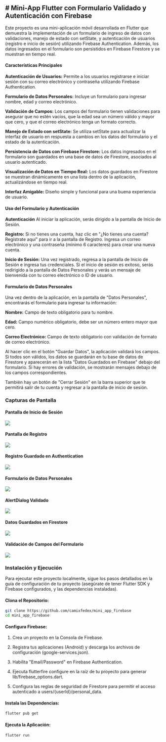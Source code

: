 ## # Mini-App Flutter con Formulario Validado y Autenticación con Firebase
Este proyecto es una mini-aplicación móvil desarrollada en Flutter que demuestra la implementación de un formulario de ingreso de datos con validaciones, manejo de estado con setState, y autenticación de usuarios (registro e inicio de sesión) utilizando Firebase Authentication. Además, los datos ingresados en el formulario son persistidos en Firebase Firestore y se muestran en tiempo real.

#### Características Principales
**Autenticación de Usuarios:** Permite a los usuarios registrarse e iniciar sesión con su correo electrónico y contraseña utilizando Firebase Authentication.

**Formulario de Datos Personales:** Incluye un formulario para ingresar nombre, edad y correo electrónico.

**Validación de Campos:** Los campos del formulario tienen validaciones para asegurar que no estén vacíos, que la edad sea un número válido y mayor que cero, y que el correo electrónico tenga un formato correcto.

**Manejo de Estado con setState:** Se utiliza setState para actualizar la interfaz de usuario en respuesta a cambios en los datos del formulario y el estado de la autenticación.

**Persistencia de Datos con Firebase Firestore:** Los datos ingresados en el formulario son guardados en una base de datos de Firestore, asociados al usuario autenticado.

**Visualización de Datos en Tiempo Real:** Los datos guardados en Firestore se muestran dinámicamente en una lista dentro de la aplicación, actualizándose en tiempo real.

**Interfaz Amigable:** Diseño simple y funcional para una buena experiencia de usuario.

#### Uso del Formulario y Autenticación
**Autenticación**
Al iniciar la aplicación, serás dirigido a la pantalla de Inicio de Sesión.

**Registro:** Si no tienes una cuenta, haz clic en "¿No tienes una cuenta? Regístrate aquí" para ir a la pantalla de Registro. Ingresa un correo electrónico y una contraseña (mínimo 6 caracteres) para crear una nueva cuenta.

**Inicio de Sesión:** Una vez registrado, regresa a la pantalla de Inicio de Sesión e ingresa tus credenciales. Si el inicio de sesión es exitoso, serás redirigido a la pantalla de Datos Personales y verás un mensaje de bienvenida con tu correo electrónico o ID de usuario.

#### Formulario de Datos Personales
Una vez dentro de la aplicación, en la pantalla de "Datos Personales", encontrarás el formulario para ingresar tu información:

**Nombre:** Campo de texto obligatorio para tu nombre.

**Edad:** Campo numérico obligatorio, debe ser un número entero mayor que cero.

**Correo Electrónico:** Campo de texto obligatorio con validación de formato de correo electrónico.

Al hacer clic en el botón "Guardar Datos", la aplicación validará los campos. Si todos son válidos, los datos se guardarán en tu base de datos de Firestore y aparecerán en la lista "Datos Guardados en Firebase" debajo del formulario. Si hay errores de validación, se mostrarán mensajes debajo de los campos correspondientes.

También hay un botón de "Cerrar Sesión" en la barra superior que te permitirá salir de tu cuenta y regresar a la pantalla de inicio de sesión.

### Capturas de Pantalla

#### Pantalla de Inicio de Sesión
![](https://github.com/camixfedex/mini_app_firebase/blob/main/screenshots/login_screen.png)
#### Pantalla de Registro
![](https://github.com/camixfedex/mini_app_firebase/blob/main/screenshots/registration_screen.png)
#### Registro Guardado en Authentication
![](https://github.com/camixfedex/mini_app_firebase/blob/main/screenshots/authentication_screen.png)
#### Formulario de Datos Personales
![](https://github.com/camixfedex/mini_app_firebase/blob/main/screenshots/form_screen.png)
#### AlertDialog Validado
![](https://github.com/camixfedex/mini_app_firebase/blob/main/screenshots/home_screen_form.png)
#### Datos Guardados en Firestore
![](https://github.com/camixfedex/mini_app_firebase/blob/main/screenshots/firestore_screen.png)
#### Validación de Campos del Formulario
![](https://github.com/camixfedex/mini_app_firebase/blob/main/screenshots/error_screen.png)

### Instalación y Ejecución
Para ejecutar este proyecto localmente, sigue los pasos detallados en la guía de configuración de tu proyecto (asegúrate de tener Flutter SDK y Firebase configurados, y las dependencias instaladas).

#### Clona el Repositorio:

```bash
git clone https://github.com/camixfedex/mini_app_firebase
cd mini_app_firebase
```

#### Configura Firebase:

1. Crea un proyecto en la Consola de Firebase.

3. Registra tus aplicaciones (Android) y descarga los archivos de configuración (google-services.json).

5. Habilita "Email/Password" en Firebase Authentication.

7. Ejecuta flutterfire configure en la raíz de tu proyecto para generar lib/firebase_options.dart.

9. Configura las reglas de seguridad de Firestore para permitir el acceso autenticado a users/{userId}/personal_data.

#### Instala las Dependencias:

```bash
flutter pub get
```

#### Ejecuta la Aplicación:

```bash
flutter run
```
